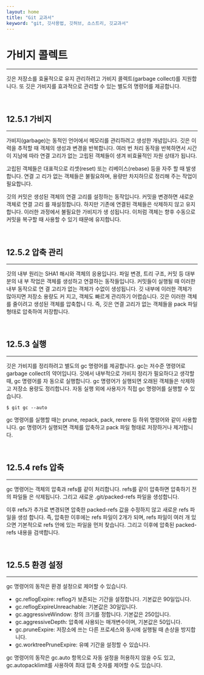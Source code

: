 ```yaml
---
layout: home
title: "Git 교과서"
keyword: "git, 깃사용법, 깃허브, 소스트리, 깃교과서"
---
```


# 가비지 콜렉트
---
깃은 저장소를 효율적으로 유지 관리하려고 가비지 콜렉트(garbage collect)를 지원합니다. 또 깃은
가비지를 효과적으로 관리할 수 있는 별도의 명령어를 제공합니다.  

<Br>

## 12.5.1 가비지
---
가비지(garbage)는 동적인 언어에서 메모리를 관리하려고 생성한 개념입니다. 깃은 이력을 추적할
때 객체의 생성과 변경을 반복합니다. 여러 번 처리 동작을 반복하면서 시간이 지남에 따라 연결
고리가 없는 고립된 객체들이 생겨 비효율적인 자원 상태가 됩니다.  

고립된 객체들은 대표적으로 리셋(reset) 또는 리베이스(rebase) 등을 자주 할 때 발생합니다. 연결 고
리가 없는 객체들은 불필요하며, 용량만 차지하므로 정리해 주는 작업이 필요합니다.  

깃의 커밋은 생성된 객체의 연결 고리를 설정하는 동작입니다. 커밋을 변경하면 새로운 객체로 연결 고리
를 재설정합니다. 하지만 기존에 연결된 객체들은 삭제하지 않고 유지합니다. 이러한 과정에서 불필요한 가비지가 생
성됩니다. 이처럼 객체는 향후 수동으로 커밋을 복구할 때 사용할 수 있기 때문에 유지합니다.  

<br>

## 12.5.2 압축 관리
---
깃의 내부 원리는 SHA1 해시와 객체의 응용입니다. 파일 변경, 트리 구조, 커밋 등 대부분의 내
부 작업은 객체를 생성하고 연결하는 동작들입니다. 커밋들이 실행될 때 이러한 내부 동작으로 연
결 고리가 없는 객체가 수없이 생성됩니다. 깃 내부에 이러한 객체가 많아지면 저장소 용량도 커
지고, 객체도 빠르게 관리하기 어렵습니다. 깃은 이러한 객체를 줄이려고 생성된 객체를 압축합니
다. 즉, 깃은 연결 고리가 없는 객체들을 pack 파일 형태로 압축하여 저장합니다.  

<br>

## 12.5.3 실행
---
깃은 가비지를 정리하려고 별도의 gc 명령어를 제공합니다. gc는 저수준 명령어로 garbage
collect의 약어입니다. 깃에서 내부적으로 가비지 정리가 필요하다고 생각할 때, gc 명령어를 자
동으로 실행합니다. gc 명령어가 실행되면 오래된 객체들은 삭제하고 저장소 용량도 정리합니다.
자동 실행 외에 사용자가 직접 gc 명령어를 실행할 수 있습니다.  

```
$ git gc --auto
```

gc 명령어를 실행할 때는 prune, repack, pack, rerere 등 하위 명령어와 같이 사용합니다. gc
명령어가 실행되면 객체를 압축하고 pack 파일 형태로 저장하거나 제거합니다.  

<br>

## 12.5.4 refs 압축
---
gc 명령어는 객체의 압축과 refs를 같이 처리합니다. refs를 같이 압축하면 압축하기 전의 파일들
은 삭제됩니다. 그리고 새로운 .git/packed-refs 파일을 생성합니다.  

이후 refs가 추가로 변경되면 압축한 packed-refs 값을 수정하지 않고 새로운 refs 파일을 생성
합니다. 즉, 압축한 이후에는 refs 파일이 2개가 되며, refs 파일이 여러 개 있으면 기본적으로
refs 안에 있는 파일을 먼저 찾습니다. 그리고 이후에 압축된 packed-refs 내용을 검색합니다.  

<br>

## 12.5.5 환경 설정
---
gc 명령어의 동작은 환경 설정으로 제어할 수 있습니다.  

* gc.reflogExpire: reflog가 보존되는 기간을 설정합니다. 기본값은 90일입니다.
* gc.reflogExpireUnreachable: 기본값은 30일입니다.
* gc.aggressiveWindow: 창의 크기를 정합니다. 기본값은 250입니다.
* gc.aggressiveDepth: 압축에 사용되는 매개변수이며, 기본값은 50입니다.
* gc.pruneExpire: 저장소에 쓰는 다른 프로세스와 동시에 실행될 때 손상을 방지합니다.
* gc.worktreePruneExpire: 유예 기간을 설정할 수 있습니다.

gc 명령어의 동작은 gc.auto 항목으로 자동 설정을 허용하지 않을 수도 있고, gc.autopacklimit를
사용하여 최대 압축 숫자를 제어할 수도 있습니다.  